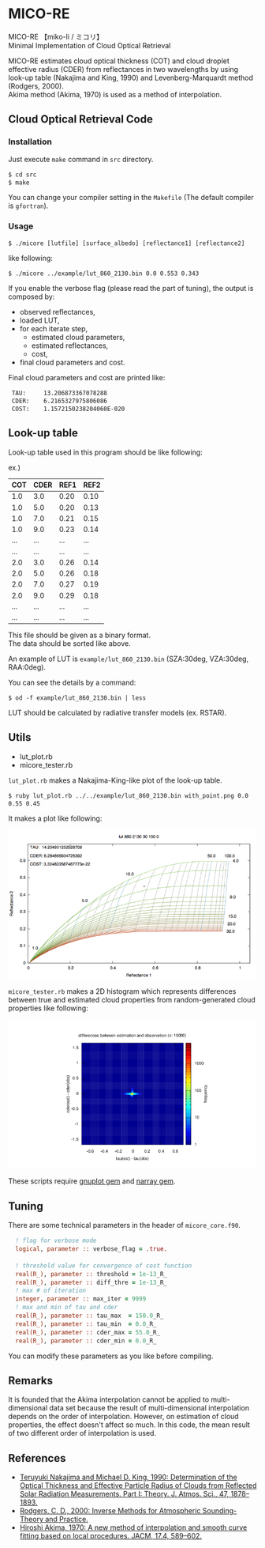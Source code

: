 MICO-RE
===
MICO-RE 【miko-li / ミコリ】  
Minimal Implementation of Cloud Optical Retrieval

MICO-RE estimates cloud optical thickness (COT) and
cloud droplet effective radius (CDER) from reflectances in two wavelengths
by using look-up table (Nakajima and King, 1990) and Levenberg-Marquardt method (Rodgers, 2000).  
Akima method (Akima, 1970) is used as a method of interpolation.


Cloud Optical Retrieval Code
---

### Installation

Just execute `make` command in `src` directory.

    $ cd src
    $ make

You can change your compiler setting in the `Makefile` (The default compiler is `gfortran`).

### Usage

    $ ./micore [lutfile] [surface_albedo] [reflectance1] [reflectance2]

like following:

    $ ./micore ../example/lut_860_2130.bin 0.0 0.553 0.343

If you enable the verbose flag (please read the part of tuning),
the output is composed by:

* observed reflectances,
* loaded LUT,
* for each iterate step,
    - estimated cloud parameters,
    - estimated reflectances,
    - cost,
* final cloud parameters and cost.

Final cloud parameters and cost are printed like:

```
 TAU:     13.206873367078288
 CDER:    6.2165327975806086
 COST:    1.1572150238204060E-020
```


Look-up table
---
Look-up table used in this program should be like following:

ex.)

| COT | CDER | REF1 | REF2 |
|:----|:-----|:-----|:-----|
| 1.0 | 3.0  | 0.20 | 0.10 |
| 1.0 | 5.0  | 0.20 | 0.13 |
| 1.0 | 7.0  | 0.21 | 0.15 |
| 1.0 | 9.0  | 0.23 | 0.14 |
| ... | ...  | ...  | ...  |
| ... | ...  | ...  | ...  |
| 2.0 | 3.0  | 0.26 | 0.14 |
| 2.0 | 5.0  | 0.26 | 0.18 |
| 2.0 | 7.0  | 0.27 | 0.19 |
| 2.0 | 9.0  | 0.29 | 0.18 |
| ... | ...  | ...  | ...  |
| ... | ...  | ...  | ...  |


This file should be given as a binary format.  
The data should be sorted like above.

An example of LUT is `example/lut_860_2130.bin` (SZA:30deg, VZA:30deg, RAA:0deg).

You can see the details by a command:

    $ od -f example/lut_860_2130.bin | less

LUT should be calculated by radiative transfer models (ex. RSTAR).


Utils
---

* lut\_plot.rb
* micore\_tester.rb

`lut_plot.rb` makes a Nakajima-King-like plot of the look-up table.

    $ ruby lut_plot.rb ../../example/lut_860_2130.bin with_point.png 0.0 0.55 0.45

It makes a plot like following:

![example](example/example.png)

`micore_tester.rb` makes a 2D histogram which represents
differences between true and estimated cloud properties
from random-generated cloud properties like following:

![example2](example/example2.png)

These scripts require [gnuplot gem](https://github.com/rdp/ruby_gnuplot) and [narray gem](https://github.com/masa16/narray).

Tuning
---

There are some technical parameters in the header of `micore_core.f90`.

``` fortran
  ! flag for verbose mode
  logical, parameter :: verbose_flag = .true.

  ! threshold value for convergence of cost function
  real(R_), parameter :: threshold = 1e-13_R_
  real(R_), parameter :: diff_thre = 1e-13_R_
  ! max # of iteration
  integer, parameter :: max_iter = 9999
  ! max and min of tau and cder
  real(R_), parameter :: tau_max  = 150.0_R_
  real(R_), parameter :: tau_min  = 0.0_R_
  real(R_), parameter :: cder_max = 55.0_R_
  real(R_), parameter :: cder_min = 0.0_R_
```

You can modify these parameters as you like before compiling.

Remarks
---

It is founded that the Akima interpolation cannot be applied to multi-dimensional data set
because the result of multi-dimensional interpolation depends on the order of interpolation.
However, on estimation of cloud properties, the effect doesn't affect so much.
In this code, the mean result of two different order of interpolation is used.

References
---

* [Teruyuki Nakajima and Michael D. King, 1990: Determination of the Optical Thickness and Effective Particle Radius of Clouds from Reflected Solar Radiation Measurements. Part I: Theory. J. Atmos. Sci., 47, 1878–1893.](http://journals.ametsoc.org/doi/abs/10.1175/1520-0469(1990)047%3C1878%3ADOTOTA%3E2.0.CO%3B2)
* [Rodgers, C. D., 2000: Inverse Methods for Atmospheric Sounding-Theory and Practice.](http://www.worldscientific.com/worldscibooks/10.1142/3171)
* [Hiroshi Akima, 1970: A new method of interpolation and smooth curve fitting based on local procedures. JACM, 17.4, 589–602.](http://dl.acm.org/citation.cfm?id=321609)

